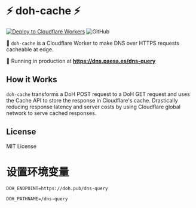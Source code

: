 # ⚡ doh-cache ⚡

[![Deploy to Cloudflare Workers](https://github.com/masx200/doh-cache-worker-cf/actions/workflows/deploy.yml/badge.svg?branch=main)](https://github.com/masx200/doh-cache-worker-cf/actions/workflows/deploy.yml)
![GitHub](https://img.shields.io/github/license/masx200/doh-cache-worker-cf)

👷 `doh-cache` is a Cloudflare Worker to make DNS over HTTPS requests cacheable
at edge.

🚀 Running in production at **<https://dns.paesa.es/dns-query>**

## How it Works

`doh-cache` transforms a DoH POST request to a DoH GET request and uses the
Cache API to store the response in Cloudflare's cache. Drastically reducing
response latency and server costs by using Cloudflare global network to serve
cached responses.

## License

MIT License

# 设置环境变量

`DOH_ENDPOINT=https://doh.pub/dns-query`

`DOH_PATHNAME=/dns-query`
